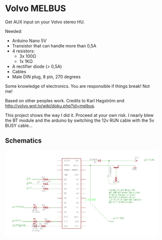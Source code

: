 # Volvo MELBUS

Get AUX input on your Volvo stereo HU.

Needed:
* Arduino Nano 5V
* Transistor that can handle more than 0,5A
* 4 resistors:
   * 3x 100Ω
   * 1x 1KΩ
* A rectifier diode (> 0,5A)
* Cables
* Male DIN plug, 8 pin, 270 degrees

Some knowledge of electronics. You are responsible if things break! Not me!

Based on other peoples work. Credits to Karl Hagström and http://volvo.wot.lv/wiki/doku.php?id=melbus.

This project shows the way I did it. Proceed at your own risk. I nearly blew the BT module and the arduino by switching the 12v RUN cable with the 5v BUSY cable...

## Schematics
![Schematics](/schematic.png)

